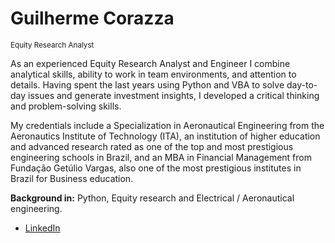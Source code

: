 # Guilherme Corazza
<sub>Equity Research Analyst</sub>

As an experienced Equity Research Analyst and Engineer I combine analytical skills, ability to work in team environments, and attention to details. Having spent the last years using Python and VBA to solve day-to-day issues and generate investment insights, I developed a critical thinking and problem-solving skills.

My credentials include a Specialization in Aeronautical Engineering from the Aeronautics Institute of Technology (ITA), an institution of higher education and advanced research rated as one of the top and most prestigious engineering schools in Brazil, and an MBA in Financial Management from Fundação Getúlio Vargas, also one of the most prestigious institutes in Brazil for Business education. 

**Background in:** Python, Equity research and Electrical / Aeronautical engineering.

* [LinkedIn](https://www.linkedin.com/in/guilhermecorazza)
